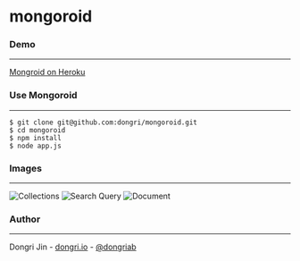 mongoroid
=========

### Demo
------
[Mongroid on Heroku](http://mongoroid.herokuapp.com)

### Use Mongoroid
------
```
$ git clone git@github.com:dongri/mongoroid.git
$ cd mongoroid
$ npm install
$ node app.js
```

### Images
------
![Collections](https://raw.github.com/dongri/mongoroid/master/public/images/demo/collections.png)
![Search Query](https://raw.github.com/dongri/mongoroid/master/public/images/demo/query.png)
![Document](https://raw.github.com/dongri/mongoroid/master/public/images/demo/document.png)

### Author
------
Dongri Jin - [dongri.io](http://dongri.io) - [@dongriab](http://twitter.com/dongriab)

